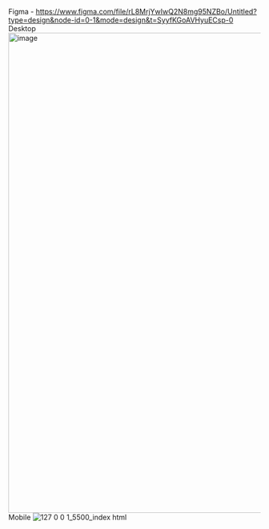 Figma - https://www.figma.com/file/rL8MrjYwIwQ2N8mg95NZBo/Untitled?type=design&node-id=0-1&mode=design&t=SyyfKGoAVHyuECsp-0
Desktop
<img width="960" alt="image" src="https://github.com/mehribanaskerofa/Make-money-with-us/assets/74506433/867f1ca7-2db8-4aff-92f3-550b5bd57b0b">
Mobile
![127 0 0 1_5500_index html](https://github.com/mehribanaskerofa/Make-money-with-us/assets/74506433/30986b1e-5640-4e27-96ce-31f07389a43b)

